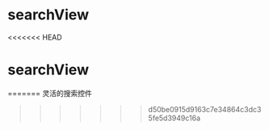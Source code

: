 # searchView
<<<<<<< HEAD
# searchView
=======
灵活的搜索控件
>>>>>>> d50be0915d9163c7e34864c3dc35fe5d3949c16a
